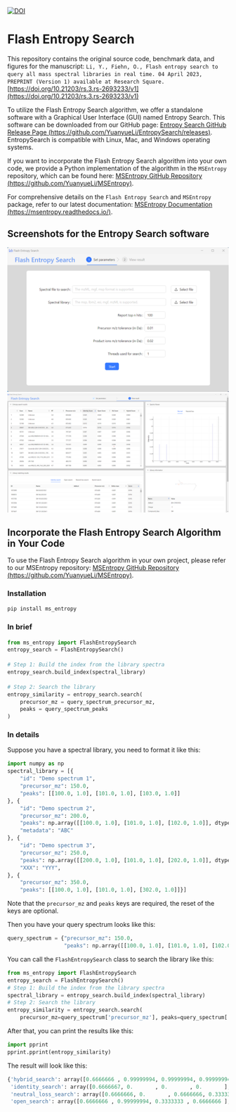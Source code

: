 [![DOI](https://zenodo.org/badge/612393621.svg)](https://zenodo.org/badge/latestdoi/612393621)

# Flash Entropy Search

This repository contains the original source code, benchmark data, and figures for the manuscript: `Li, Y., Fiehn, O., Flash entropy search to query all mass spectral libraries in real time. 04 April 2023, PREPRINT (Version 1) available at Research Square.` [https://doi.org/10.21203/rs.3.rs-2693233/v1](https://doi.org/10.21203/rs.3.rs-2693233/v1)

To utilize the Flash Entropy Search algorithm, we offer a standalone software with a Graphical User Interface (GUI) named Entropy Search. This software can be downloaded from our GitHub page: [Entropy Search GitHub Release Page (https://github.com/YuanyueLi/EntropySearch/releases)](https://github.com/YuanyueLi/EntropySearch/releases). EntropySearch is compatible with Linux, Mac, and Windows operating systems.

If you want to incorporate the Flash Entropy Search algorithm into your own code, we provide a Python implementation of the algorithm in the `MSEntropy` repository, which can be found here: [MSEntropy GitHub Repository (https://github.com/YuanyueLi/MSEntropy)](https://github.com/YuanyueLi/MSEntropy).

For comprehensive details on the `Flash Entropy Search` and `MSEntropy` package, refer to our latest documentation: [MSEntropy Documentation (https://msentropy.readthedocs.io/)](https://msentropy.readthedocs.io/).

## Screenshots for the Entropy Search software

![Screenshot of GUI Input page](./docs/images/GUI_start.png)
![Screenshot of GUI Result Display](./docs/images/GUI_result.png)

## Incorporate the Flash Entropy Search Algorithm in Your Code

To use the Flash Entropy Search algorithm in your own project, please refer to our MSEntropy repository: [MSEntropy GitHub Repository (https://github.com/YuanyueLi/MSEntropy)](https://github.com/YuanyueLi/MSEntropy).

### Installation

```bash
pip install ms_entropy
```

### In brief

```python
from ms_entropy import FlashEntropySearch
entropy_search = FlashEntropySearch()

# Step 1: Build the index from the library spectra
entropy_search.build_index(spectral_library)

# Step 2: Search the library
entropy_similarity = entropy_search.search(
    precursor_mz = query_spectrum_precursor_mz, 
    peaks = query_spectrum_peaks
)
```

### In details

Suppose you have a spectral library, you need to format it like this:

```python
import numpy as np
spectral_library = [{
    "id": "Demo spectrum 1",
    "precursor_mz": 150.0,
    "peaks": [[100.0, 1.0], [101.0, 1.0], [103.0, 1.0]]
}, {
    "id": "Demo spectrum 2",
    "precursor_mz": 200.0,
    "peaks": np.array([[100.0, 1.0], [101.0, 1.0], [102.0, 1.0]], dtype=np.float32),
    "metadata": "ABC"
}, {
    "id": "Demo spectrum 3",
    "precursor_mz": 250.0,
    "peaks": np.array([[200.0, 1.0], [101.0, 1.0], [202.0, 1.0]], dtype=np.float32),
    "XXX": "YYY",
}, {
    "precursor_mz": 350.0,
    "peaks": [[100.0, 1.0], [101.0, 1.0], [302.0, 1.0]]}]
```

Note that the `precursor_mz` and `peaks` keys are required, the reset of the keys are optional.

Then you have your query spectrum looks like this:

```python
query_spectrum = {"precursor_mz": 150.0,
                  "peaks": np.array([[100.0, 1.0], [101.0, 1.0], [102.0, 1.0]], dtype=np.float32)}
```

You can call the `FlashEntropySearch` class to search the library like this:

```python
from ms_entropy import FlashEntropySearch
entropy_search = FlashEntropySearch()
# Step 1: Build the index from the library spectra
spectral_library = entropy_search.build_index(spectral_library)
# Step 2: Search the library
entropy_similarity = entropy_search.search(
    precursor_mz=query_spectrum['precursor_mz'], peaks=query_spectrum['peaks'])
```

After that, you can print the results like this:

```python
import pprint
pprint.pprint(entropy_similarity)
```

The result will look like this:

```python
{'hybrid_search': array([0.6666666 , 0.99999994, 0.99999994, 0.99999994], dtype=float32),
 'identity_search': array([0.6666667, 0.       , 0.       , 0.       ], dtype=float32),
 'neutral_loss_search': array([0.6666666, 0.       , 0.6666666, 0.3333333], dtype=float32),
 'open_search': array([0.6666666 , 0.99999994, 0.3333333 , 0.6666666 ], dtype=float32)}
```
